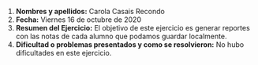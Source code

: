 1. **Nombres y apellidos:** Carola Casais Recondo
2. **Fecha:** Viernes 16 de octubre de 2020
3. **Resumen del Ejercicio:** El objetivo de este ejercicio es generar reportes con las notas de cada alumno que podamos guardar localmente.
4. **Dificultad o problemas presentados y como se resolvieron:** No hubo dificultades en este ejercicio.
